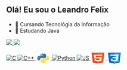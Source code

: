 ## Olá! Eu sou o Leandro Felix

- 🔭 Cursando Tecnológia da Informação
- 🌱 Estudando Java
 <div>
  <a href="https://github.com/leandrofelix20k">
  <img height="170em" src="https://github-readme-stats.vercel.app/api?username=leandrofelix20k&show_icons=true&theme=github_dark&count_private=true&include_all_commits=true&"/>
  <img height="170em" src="https://github-readme-stats.vercel.app/api/top-langs/?username=leandrofelix20k&layout=compact&langs_count=16&theme=github_dark"/>
</div>
<div style="display: inline_block"><br>
  <img align="center" alt="C" height="30" width="40" src="https://cdn.jsdelivr.net/gh/devicons/devicon/icons/c/c-original.svg">
  <img align="center" alt="C++" height="30" width="40" src="https://cdn.jsdelivr.net/gh/devicons/devicon/icons/cplusplus/cplusplus-original.svg">
  <img align="center" alt="Python" height="30" width="40" src="https://raw.githubusercontent.com/devicons/devicon/master/icons/python/python-original.svg">
 <img align="center" alt="Python" height="30" width="40" src="https://cdn.jsdelivr.net/gh/devicons/devicon/icons/java/java-original-wordmark.svg">
  <img align="center" alt="JS" height="30" width="40" src="https://cdn.jsdelivr.net/gh/devicons/devicon/icons/javascript/javascript-original.svg">
  <img align="center" alt="HTML" height="30" width="40" src="https://raw.githubusercontent.com/devicons/devicon/master/icons/html5/html5-original.svg">
  <img align="center" alt="CSS" height="30" width="40" src="https://raw.githubusercontent.com/devicons/devicon/master/icons/css3/css3-original.svg">
</div>
